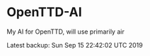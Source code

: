 # OpenTTD-AI
My AI for OpenTTD, will use primarily air

Latest backup: Sun Sep 15 22:42:02 UTC 2019
